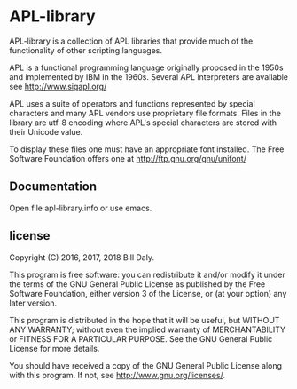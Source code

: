 APL-library
===========

APL-library is a collection of APL libraries that provide much of the
functionality of other scripting languages.

APL is a functional programming language originally proposed in the
1950s and implemented by IBM in the 1960s.  Several APL interpreters
are available see http://www.sigapl.org/

APL uses a suite of operators and functions represented by special
characters and many APL vendors use proprietary file formats.  Files
in the library are utf-8 encoding where APL's special characters are
stored with their Unicode value.  

To display these files one must have an appropriate font installed.
The Free Software Foundation offers one at http://ftp.gnu.org/gnu/unifont/

Documentation
-------------
Open file apl-library.info or use emacs. 

license
-------
Copyright (C) 2016, 2017, 2018 Bill Daly.

This program is free software: you can redistribute it and/or modify
it under the terms of the GNU General Public License as published by
the Free Software Foundation, either version 3 of the License, or
(at your option) any later version.

This program is distributed in the hope that it will be useful,
but WITHOUT ANY WARRANTY; without even the implied warranty of
MERCHANTABILITY or FITNESS FOR A PARTICULAR PURPOSE.  See the
GNU General Public License for more details.

You should have received a copy of the GNU General Public License
along with this program.  If not, see <http://www.gnu.org/licenses/>.

